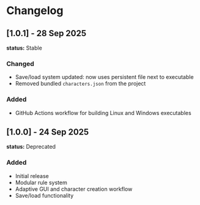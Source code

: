 # Changelog


## [1.0.1] - 28 Sep 2025
**status:** Stable
### Changed
- Save/load system updated: now uses persistent file next to executable
- Removed bundled `characters.json` from the project
### Added
- GitHub Actions workflow for building Linux and Windows executables


## [1.0.0] - 24 Sep 2025
**status:** Deprecated
### Added
- Initial release
- Modular rule system
- Adaptive GUI and character creation workflow
- Save/load functionality